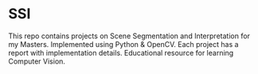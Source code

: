 # SSI
This repo contains projects on Scene Segmentation and Interpretation for my Masters.  Implemented using Python &amp; OpenCV. Each project has a report with implementation details. Educational resource for learning Computer Vision.
